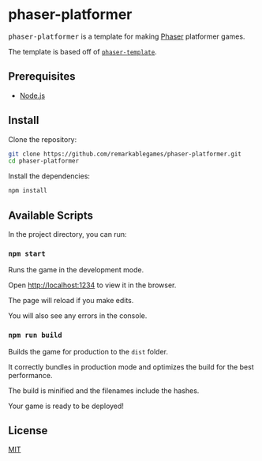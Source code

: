# phaser-platformer

<kbd>phaser-platformer</kbd> is a template for making [Phaser](https://phaser.io/) platformer games.

The template is based off of [`phaser-template`](https://github.com/remarkablegames/phaser-template).

## Prerequisites

- [Node.js](https://nodejs.org/en/download/)

## Install

Clone the repository:

```sh
git clone https://github.com/remarkablegames/phaser-platformer.git
cd phaser-platformer
```

Install the dependencies:

```sh
npm install
```

## Available Scripts

In the project directory, you can run:

### `npm start`

Runs the game in the development mode.

Open [http://localhost:1234](http://localhost:1234) to view it in the browser.

The page will reload if you make edits.

You will also see any errors in the console.

### `npm run build`

Builds the game for production to the `dist` folder.

It correctly bundles in production mode and optimizes the build for the best performance.

The build is minified and the filenames include the hashes.

Your game is ready to be deployed!

## License

[MIT](LICENSE)
